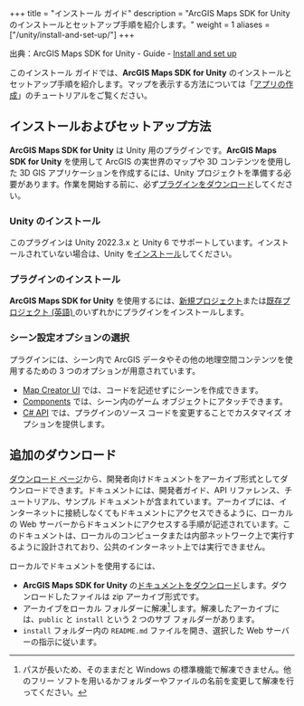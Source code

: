 +++
title = "インストール ガイド"
description = "ArcGIS Maps SDK for Unity のインストールとセットアップ手順を紹介します。"
weight = 1
aliases = ["/unity/install-and-set-up/"]
+++

出典：ArcGIS Maps SDK for Unity - Guide - [Install and set up](https://developers.arcgis.com/unity/install-and-set-up/)

このインストール ガイドでは、**ArcGIS Maps SDK for Unity** のインストールとセットアップ手順を紹介します。マップを表示する方法については「[アプリの作成](../../../guide/create-app/create-startup-app-unity/)」のチュートリアルをご覧ください。

## インストールおよびセットアップ方法
**ArcGIS Maps SDK for Unity** は Unity 用のプラグインです。**ArcGIS Maps SDK for Unity** を使用して ArcGIS の実世界のマップや 3D コンテンツを使用した 3D GIS アプリケーションを作成するには、Unity プロジェクトを準備する必要があります。作業を開始する前に、必ず[プラグインをダウンロード](https://developers.arcgis.com/downloads/#unity)してください。

### Unity のインストール

このプラグインは Unity 2022.3.x と Unity 6 でサポートしています。インストールされていない場合は、Unity を[インストール](https://unity.com/ja/download)してください。

### プラグインのインストール

**ArcGIS Maps SDK for Unity** を使用するには、[新規プロジェクト](../add-the-plugin-to-a-new-project/)または[既存プロジェクト (英語) ](https://developers.arcgis.com/unity/install-and-set-up/add-the-plugin-to-an-existing-project/)のいずれかにプラグインをインストールします。

### シーン設定オプションの選択

プラグインには、シーン内で ArcGIS データやその他の地理空間コンテンツを使用するための 3 つのオプションが用意されています。

* [Map Creator UI](https://developers.arcgis.com/unity/install-and-set-up/scene-setting-options/#map-creator-ui) では、コードを記述せずにシーンを作成できます。
* [Components](https://developers.arcgis.com/unity/install-and-set-up/scene-setting-options/#components) では、シーン内のゲーム オブジェクトにアタッチできます。
* [C# API](https://developers.arcgis.com/unity/install-and-set-up/scene-setting-options/#c-api) では、プラグインのソース コードを変更することでカスタマイズ オプションを提供します。

## 追加のダウンロード

[ダウンロード ページ](https://developers.arcgis.com/downloads/)から、開発者向けドキュメントをアーカイブ形式としてダウンロードできます。ドキュメントには、開発者ガイド、API リファレンス、チュートリアル、サンプル ドキュメントが含まれています。アーカイブには、インターネットに接続しなくてもドキュメントにアクセスできるように、ローカルの Web サーバーからドキュメントにアクセスする手順が記述されています。このドキュメントは、ローカルのコンピュータまたは内部ネットワーク上で実行するように設計されており、公共のインターネット上では実行できません。

ローカルでドキュメントを使用するには、

* **ArcGIS Maps SDK for Unity** の[ドキュメントをダウンロード](https://developers.arcgis.com/downloads/)します。ダウンロードしたファイルは zip アーカイブ形式です。
* アーカイブをローカル フォルダーに解凍[^*]します。解凍したアーカイブには、`public` と `install` という 2 つのサブ フォルダーがあります。
* `install` フォルダー内の `README.md` ファイルを開き、選択した Web サーバーの指示に従います。

[^*]:パスが長いため、そのままだと Windows の標準機能で解凍できません。他のフリー ソフトを用いるかフォルダーやファイルの名前を変更して解凍を行ってください。

